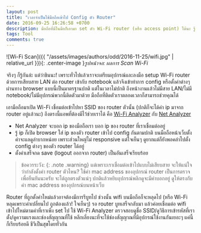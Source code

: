 ```yaml
---
layout: post
title: "เวลาจำเป็นใช้มือถือเข้าไป Config ตัว Router"
date: 2016-09-25 16:26:58 +0700
description: มือถือที่มีในมือก็เอามา set ตัว Wi-Fi router (หรือ access point) ได้นะ รู้ยัง?
tags: Tool
comments: true
---
```

![Wi-Fi Scan]({{ "/assets/images/authors/odd/2016-11-25/wifi.jpg" | relative_url }}){: .center-image }*รูปหน้าจอ: ผลการ Scan Wi-Fi*

จริงๆ ก็รู้กันล่ะ แต่ว่าชินนะ! เพราะทั่วไปแล้วเราจะเตรียมอุปกรณ์และลงมือ setup Wi-Fi router ด้วยการเสียบสาย LAN ต่อ router เข้ากับ notebook แล้วจึงเข้าทำการ config หรือตั้งค่าต่างๆ ผ่านทาง browser แบบนี้เป็นมาตรฐานปกติ แต่ในเวลาไม่ปกติ ถึงหน้างานแล้วไม่มีสาย LAN/ไม่มี notebook/ไม่มีอุปกรณ์พวกนี้ติดตัวมาด้วย มือถือที่ติดตัวเราตลอดเวลาก็สามารถช่วยคุณได้

เอามือถือมาเปิด Wi-Fi เชื่อมต่อเข้าไปหา SSID ของ router ตัวนั้น (ปกติก็จะได้ค่า ip มาจาก router อยู่แล้วนะ) ถึงตรงนี้แอพที่ต้องมีไว้ช่วยเราได้ คือ [Wi-Fi Analyzer](https://play.google.com/store/apps/details?id=com.farproc.wifi.analyzer&hl=en) กับ [Net Analyzer](https://play.google.com/store/apps/details?id=net.techet.netanalyzerlite.an&hl=en)

- Net Analyzer จะบอก ip ของมือถือเรา บอก ip ของ router ที่เราเชื่อมต่ออยู่
- รู้ ip ก็เปิด browser ใส่ ip ของตัว router เข้าไป config กันตามปกติ บนมือถือหน้าเว็บตั้งค่าจะแลดูลำบากหน่อย เพราะส่วนใหญ่ไม่ responsive แต่ใจเย็นๆ ดูยากแต่ก็ยังพอคลำไปตั้ง config ต่างๆ ของตัว router ได้อยู่
- ตั้งค่าเสร็จกด save (logout ออกจาก router) เป็นอันเสร็จเรียบร้อย

>ข้อควรระวัง:
{: .note .warning}
แต่เพราะเราเชื่อมต่อเข้าไปแบบไม่เสียบสาย จะให้แน่ใจว่ากำลังตั้งค่า router ตัวไหน? ใช้ค่า mac address ของอุปกรณ์ router เป็นการตรวจเพื่อยืนยันนะครับ จะได้ถูกตรงตัวแน่ๆ ปกติแล้วหยิบอุปกรณ์พลิกดูจะมีค่าบอกอยู่ ดูให้ตรงกับค่า mac address ของอุปกรณ์บนหน้าเว็บ

Router ที่ถูกตั้งค่าใหม่แล้วอาจต้องมีการรีบูทไป ช่วงนั้น wifi บนมือถือก็จะหลุดไป (หรือ Wi-Fi หลุดเพราะค่าเปลี่ยนไป ถูกต้องแล้ว! ใจเย็นๆ) รอ router บูทเสร็จกลับมา แล้วค่อยเชื่อมต่อ wifi เข้าไปใหม่ตามค่าที่เราเพิ่ง set ไป ใช้ Wi-Fi Analyzer ตรวจสอบดูชื่อ SSID/ดูวิธีการเข้ารหัสที่เราตั้ง/ดูความแรงและช่องสัญญาณที่ใช้ หลีกเลี่ยงนะที่จะใช้ช่องสัญญาณที่มีอุปกรณ์ใช้งานกันเยอะๆ แค่นี้ก็เรียบร้อยดี ชีวีเป็นสุขโดยทั่วกัน
